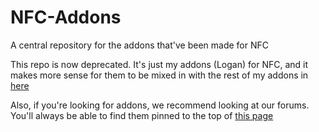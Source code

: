 # NFC-Addons
A central repository for the addons that've been made for NFC

This repo is now deprecated. It's just my addons (Logan) for NFC, and it makes more sense for them to be mixed in with the rest of my addons in [here](https://github.com/LO6AN/MC-Addons)

Also, if you're looking for addons, we recommend looking at our forums. You'll always be able to find them pinned to the top of [this page](https://newfrontiercraft.net/board/7/new-texturepacks-addons-community-additions)
